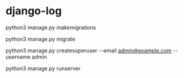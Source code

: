 # django-log

python3 manage.py makemigrations

python3 manage.py migrate

python3 manage.py createsuperuser --email admin@example.com --username admin

python3 manage.py runserver


<!-- Requirements:

1 model vir petrol logs
1 model vir vehicle

petrol log details:
price per liter
paid price
liters purchased
tank distance
odometer
station

vehicle details:
name
description
make
model
registration
odometer -->